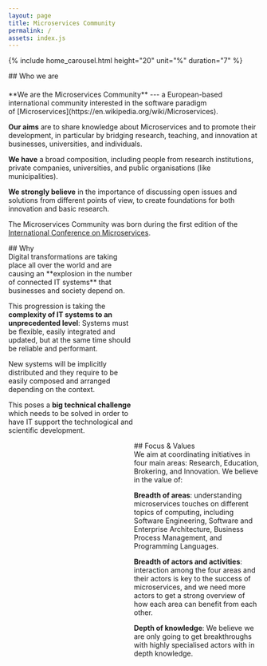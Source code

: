 ```yaml
---
layout: page
title: Microservices Community
permalink: /
assets: index.js
---
```


{% include home_carousel.html height="20" unit="%" duration="7" %}

<section style="margin-bottom:50px;">
<div class="container">
<div class="section-title" markdown="1" style="margin-bottom:20px;">
## Who we are
</div>

<div class="row">
<div class="col-xs-12">
<div class="block">
<div markdown="1">
**We are the Microservices Community** --- a European-based international community interested in the software paradigm of [Microservices](https://en.wikipedia.org/wiki/Microservices).

**Our aims** are to share knowledge about Microservices and to promote their development, in particular by bridging research, teaching, and innovation at businesses, universities, and individuals.

**We have** a broad composition, including people from research institutions, private companies, universities, and public organisations (like municipalities). 

**We strongly believe** in the importance of discussing open issues and solutions from different points of view, to create foundations for both innovation and basic research.

The Microservices Community was born during the first edition of the [International Conference on Microservices](http://conf-micro.services).
</div>
</div>
</div>
</div>

<div class="row">

<div class="col-xs-12" style="width:50%;">
<div markdown="1">
<div class="card-title" markdown="1">
## Why
</div>
</div>
<div markdown="1">
Digital transformations are taking place all over the world and are causing an **explosion in the number of connected IT systems** that businesses and society depend on.

This progression is taking the **complexity of IT systems to an unprecedented level**: Systems must be flexible, easily integrated and updated, but at the same time should be reliable and performant.

New systems will be implicitly distributed and they require to be easily composed and arranged depending on the context. 

This poses a **big technical challenge** which needs to be solved in order to have IT support the technological and scientific development.
</div>
</div>

<div class="col-xs-12" style="width:50%; padding-left:20px; float:right;">
<div markdown="1">
<div class="card-title" markdown="1">
## Focus & Values
</div>
</div>
<div markdown="1">
We aim at coordinating initiatives in four main areas: Research, Education, Brokering, and Innovation. We believe in the value of:

**Breadth of areas**: understanding microservices touches on different topics of computing, including Software Engineering, Software and Enterprise Architecture, Business Process Management, and Programming Languages. 

**Breadth of actors and activities**: interaction among the four areas and their actors is key to the success of microservices, and we need more actors to get a strong overview of how each area can benefit from each other. 

**Depth of knowledge**: We believe we are only going to get breakthroughs with highly specialised actors with in depth knowledge.
</div>
</div>

</div>
</div>
</section>
